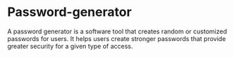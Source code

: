 # Password-generator
A password generator is a software tool that creates random or customized passwords for users. It helps users create stronger passwords that provide greater security for a given type of access.
